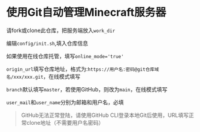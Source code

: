 # 使用Git自动管理Minecraft服务器

请fork或clone此仓库，把服务端放入`work_dir`

编辑`config/init.sh`,填入仓库信息

如果使用在线仓库托管，填写`online_mode='true'`

`origin_url`填写仓库地址，格式为:`https://用户名:密码@git仓库域名/xxx/xxx.git`，在线模式填写

`branch`默认填写`master`，若使用GitHub，则改为`main`，在线模式填写

`user_mail`和`user_name`分别为邮箱和用户名，必填

>GitHub无法正常登陆，请使用GitHub CLI登录本地Git后使用，URL填写正常clone地址（不需要用户名密码）
